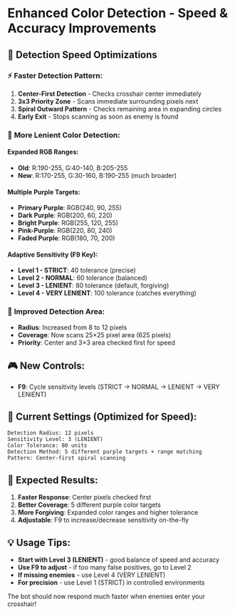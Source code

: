 # Enhanced Color Detection - Speed & Accuracy Improvements

## 🎯 **Detection Speed Optimizations**

### ⚡ **Faster Detection Pattern:**
1. **Center-First Detection** - Checks crosshair center immediately
2. **3x3 Priority Zone** - Scans immediate surrounding pixels next
3. **Spiral Outward Pattern** - Checks remaining area in expanding circles
4. **Early Exit** - Stops scanning as soon as enemy is found

### 🎨 **More Lenient Color Detection:**

#### **Expanded RGB Ranges:**
- **Old**: R:190-255, G:40-140, B:205-255
- **New**: R:170-255, G:30-160, B:190-255 (much broader)

#### **Multiple Purple Targets:**
- **Primary Purple**: RGB(240, 90, 255)
- **Dark Purple**: RGB(200, 60, 220)
- **Bright Purple**: RGB(255, 120, 255)
- **Pink-Purple**: RGB(220, 80, 240)
- **Faded Purple**: RGB(180, 70, 200)

#### **Adaptive Sensitivity (F9 Key):**
- **Level 1 - STRICT**: 40 tolerance (precise)
- **Level 2 - NORMAL**: 60 tolerance (balanced)
- **Level 3 - LENIENT**: 80 tolerance (default, forgiving)
- **Level 4 - VERY LENIENT**: 100 tolerance (catches everything)

### 📐 **Improved Detection Area:**
- **Radius**: Increased from 8 to 12 pixels
- **Coverage**: Now scans 25×25 pixel area (625 pixels)
- **Priority**: Center and 3×3 area checked first for speed

## 🎮 **New Controls:**

- **F9**: Cycle sensitivity levels (STRICT → NORMAL → LENIENT → VERY LENIENT)

## 🔧 **Current Settings (Optimized for Speed):**

```
Detection Radius: 12 pixels
Sensitivity Level: 3 (LENIENT)
Color Tolerance: 80 units
Detection Method: 5 different purple targets + range matching
Pattern: Center-first spiral scanning
```

## 🎯 **Expected Results:**

1. **Faster Response**: Center pixels checked first
2. **Better Coverage**: 5 different purple color targets
3. **More Forgiving**: Expanded color ranges and higher tolerance
4. **Adjustable**: F9 to increase/decrease sensitivity on-the-fly

## 💡 **Usage Tips:**

- **Start with Level 3 (LENIENT)** - good balance of speed and accuracy
- **Use F9 to adjust** - if too many false positives, go to Level 2
- **If missing enemies** - use Level 4 (VERY LENIENT)
- **For precision** - use Level 1 (STRICT) in controlled environments

The bot should now respond much faster when enemies enter your crosshair!

